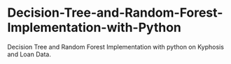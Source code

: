 # Decision-Tree-and-Random-Forest-Implementation-with-Python
Decision Tree and Random Forest Implementation with python on Kyphosis and Loan Data.
